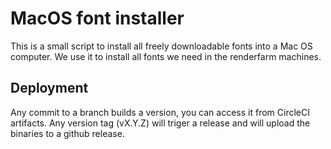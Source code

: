 # MacOS font installer

This is a small script to install all freely downloadable fonts into a Mac OS computer.
We use it to install all fonts we need in the renderfarm machines.

## Deployment

Any commit to a branch builds a version, you can access it from CircleCI artifacts.
Any version tag (vX.Y.Z) will triger a release and will upload the binaries to a github release.
